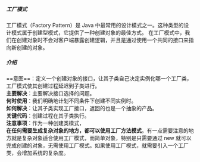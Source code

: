 ##### 工厂模式
工厂模式（Factory Pattern）是 Java 中最常用的设计模式之一。这种类型的设计模式属于创建型模式，它提供了一种创建对象的最佳方式。
在工厂模式中，我们在创建对象时不会对客户端暴露创建逻辑，并且是通过使用一个共同的接口来指向新创建的对象。
##### 介绍
==意图==：定义一个创建对象的接口，让其子类自己决定实例化哪一个工厂类，工厂模式使其创建过程延迟到子类进行。   
**主要解决**：主要解决接口选择的问题。   
**何时使用**：我们明确地计划不同条件下创建不同实例时。   
**如何解决**：让其子类实现工厂接口，返回的也是一个抽象的产品。   
**关键代码**：创建过程在其子类执行。  
**注意事项**：作为一种创建类模式，   
**在任何需要生成复杂对象的地方，都可以使用工厂方法模式**。有一点需要注意的地方就是复杂对象适合使用工厂模式，而简单对象，特别是只需要通过
 new 就可以完成创建的对象，无需使用工厂模式。如果使用工厂模式，就需要引入一个工厂类，会增加系统的复杂度。